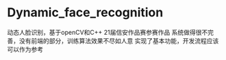 # Dynamic_face_recognition
动态人脸识别，基于openCV和C++
21届信安作品赛参赛作品
系统做得很不完善，没有前端的部分，训练算法效果不尽如人意
实现了基本功能，开发流程应该可以作为参考
